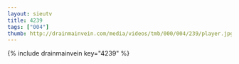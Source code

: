 ```yaml
--- 
layout: sieutv
title: 4239
tags: ["004"]
thumb: http://drainmainvein.com/media/videos/tmb/000/004/239/player.jpg
---
```

{% include drainmainvein key="4239" %} 
